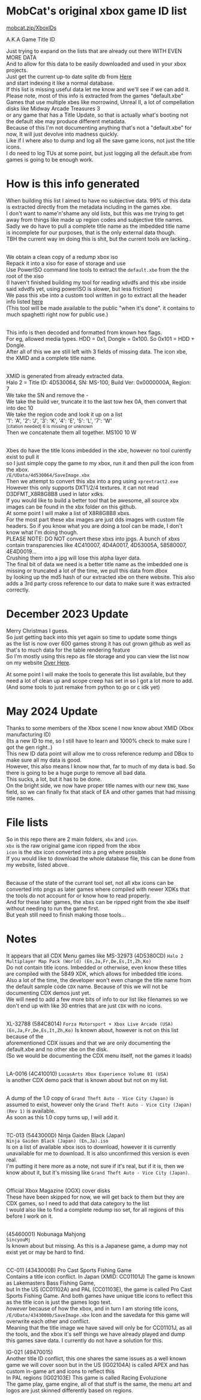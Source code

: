 # MobCat's original xbox game ID list
[mobcat.zip/XboxIDs](https://www.mobcat.zip/XboxIDs/)

A.K.A Game Title ID

Just trying to expand on the lists that are already out there WITH EVEN MORE DATA<br>
And to allow for this data to be easily downloaded and used in your xbox projects.<br>
Just get the current up-to date sqlite db from [Here](https://mobcat.zip/XboxIDs/titleIDs.db)<br>
and start indexing it like a normal database.<br>
If this list is missing useful data let me know and we'll see if we can add it.  
Please note, most of this info is extracted from the games "default.xbe"  
Games that use multiple xbes like morrowind, Unreal II, a lot of compellation disks like Midway Arcade Treasures 3  
or any game that has a Title Update, so that is actually what's booting not the default xbe may produce different metadata.  
Because of this I'm not documenting anything that's not a "default.xbe" for now, It will just devolve into madness quickly.  
Like if I where also to dump and log all the save game icons, not just the title icons.  
I do need to log TUs at some point, but just logging all the default.xbe from games is going to be enough work.

# How is this info generated
When building this list I aimed to have no subjective data. 99% of this data is extracted directly from the metadata including in the games xbe.<br>
I don't want to name'n'shame any old lists, but this was me trying to get away from things like made up region codes and subjective title names.<br>
Sadly we do have to pull a complete title name as the imbedded title name is incomplete for our purposes, that is the only external data though.<br>
TBH the current way im doing this is shit, but the current tools are lacking..<br><br>

We obtain a clean copy of a redump xbox iso<br>
Repack it into a xiso for ease of storage and use<br>
Use PowerISO command line tools to extract the `default.xbe` from the the root of the xiso<br>
(I haven't finished building my tool for reading xdvdfs and this xbe inside said xdvdfs yet, using powerISO is slower, but less friction)<br>
We pass this xbe into a custom tool written in go to extract all the header info listed [here](https://xboxdevwiki.net/Xbe)<br>
(This tool will be made available to the public "when it's done". it contains to much spaghetti right now for public use.)<br><br>

This info is then decoded and formatted from known hex flags.<br>
For eg, allowed media types. HDD = 0x1, Dongle = 0x100. So 0x101 = HDD + Dongle.<br>
After all of this we are still left with 3 fields of missing data. The icon xbe, the XMID and a complete title name.<br><br>

XMID is generated from already extracted data.<br>
Halo 2 = Title ID: 4D530064, SN: MS-100, Build Ver: 0x0000000A, Region: 7<br>
We take the SN and remove the -<br>
We take the build ver, truncate it to the last tow hex 0A, then convert that into dec 10<br>
We take the region code and look it up on a list<br>
'1': 'A', '2': 'J', '3': 'K', '4': 'E', '5': 'L', '7': 'W'<br>
<sup>\[citation needed] 6 is missing or unknown</sup><br>
Then we concatenate them all together. MS100 10 W<br><br>

Xbes do have the title Icons imbedded in the xbe, however no tool curently exist to pull it<br>
so I just simple copy the game to my xbox, run it and then pull the icon from the xbox.<br>
`/E/UData/4d530064/SaveImage.xbx`<br>
Then we attempt to convert this xbx into a png using `xprextract2.exe`<br>
However this only supports DXT1/2/4 textures. it can not read D3DFMT_X8R8G8B8 used in lator xdks.<br>
If you would like to build a better tool that be awesome, all source xbx images can be found in the xbx folder on this github.<br>
At some point I will make a list of X8R8G8B8 xbxs.<br>
For the most part these xbx images are just dds images with custom file headers. So if you know what you are doing a tool can be made, I don't know what I'm doing though.<br>
PLEASE NOTE: DO NOT convert these xbxs into jpgs. A bunch of xbxs contain transparencies like 4C410007, 4D4A0017, 4D53005A, 58580007, 4E4D0019...<br>
Crushing them into a jpg will lose this alpha layer data.<br>
The final bit of data we need is a better title name as the imbedded one is missing or truncated a lot of the time, we pull this data from dbox<br>
by looking up the md5 hash of our extracted xbe on there website. This also adds a 3rd party cross reference to our data to make sure it was extracted correctly.<br>

# December 2023 Update
Merry Christmas I guess.<br>
So just getting back into this yet again so time to update some things<br>
as the list is now over 600 games strong it has out grown github as well as that's to much data for the table rendering feature<br>
So I'm mostly using this repo as file storage and you can view the list now on my website [Over Here](https://www.mobcat.zip/XboxIDs/).<br>

At some point I will make the tools to generate this list available, but they need a lot of clean up and scope creep has set in so I got a lot more to add.<br>
(And some tools to just remake from python to go or c idk yet)<br>

# May 2024 Update
Thanks to some members of the Xbox scene I now know about XMID (Xbox manufacturing ID)<br>
(Its a new ID to me, so I still have to learn and 1000% check to make sure I got the gen right..)<br>
This new ID data point will allow me to cross reference redump and DBox to make sure all my data is good.<br>
However, this also means I know now that, far to much of my data is bad. So there is going to be a huge purge to remove all bad data.<br>
This sucks, a lot, but it has to be done.<br>
On the bright side, we now have proper title names with our new `ENG_Name` field, so we can finally fix that stack of EA and other games that had missing title names.<br>

# File lists
So in this repo there are 2 main folders, `xbx` and `icon`.<br>
`xbx` is the raw original game icon ripped from the xbox<br>
`icon` is the xbx icon converted into a png where possible<br>
If you would like to download the whole database file, this can be done from my website, listed above.<br><br>

Because of the state of the currant tool set, not all xbx icons can be converted into pngs as later games where compiled with newer XDKs
that the tools do not account for or know how to read properly.<br>
And for these later games, the xbxs can be ripped right from the xbe itself without needing to run the game first.<br>
But yeah still need to finish making those tools...

# Notes
It appears that all CDX Menu games like MS-32973 (4D5380CD) `Halo 2 Multiplayer Map Pack (World) (En,Ja,Fr,De,Es,It,Zh,Ko)` <br>
Do not contain title icons. Imbedded or otherwise, even know these titles are compiled with the 5849 XDK, which allows for imbedded title icons.<br>
Also a lot of the time, the developer won't even change the title name from the default sample code `CDX` name. Because of this we will not be documenting CDX demos just yet.<br>
We will need to add a few more bits of info to our list like filenames so we don't end up with like 30 entries that are just `CDX` with no icons.<br><br>

XL-32788 (584C8014) `Forza Motorsport + Xbox Live Arcade (USA) (En,Ja,Fr,De,Es,It,Zh,Ko)` Is known about, however is not on this list because of the<br>
aforementioned CDX issues and that we are only documenting the default.xbe and no other xbe on the disk.<br>
(So we would be documenting the CDX menu itself, not the games it loads)<br><br>

LA-0016 (4C410010) `LucasArts Xbox Experience Volume 01 (USA)`<br>
is another CDX demo pack that is known about but not on my list.<br><br>

A dump of the 1.0 copy of `Grand Theft Auto - Vice City (Japan)` is assumed to exist, however only the `Grand Theft Auto - Vice City (Japan) (Rev 1)` is available.<br>
As soon as this 1.0 copy turns up, I will add it.<br><br>

TC-013 (5443000D) Ninja Gaiden Black (Japan) <br>
`Ninja Gaiden Black (Japan) (En,Ja).iso`<br>
Is on a list of available xbox isos to download, however it is currently unavailable for me to download. It is also unconfirmed this version is even real.<br>
I'm putting it here more as a note, not sure if it's real, but if it is, then we know about it, but it's missing like `Grand Theft Auto - Vice City (Japan)`.<br><br>

Official Xbox Magazine (OGX) cover disks<br>
These have been skipped for now, we will get back to them but they are CDX games, so I need to add that data category to the list<br>
I would also like to find a complete redump iso set, for all regions of this before I work on it.<br><br>

(45460001) Nobunaga Mahjong<br>
`SincyouMj`<br>
Is known about but missing. As this is a Japanese game, a dump may not exist yet or may be hard to find.<br><br>

CC-011 (4343000B) Pro Cast Sports Fishing Game<br>
Contains a title icon conflict. In Japan (XMID: CC01101J) The game is known as Lakemasters Bass Fishing Game,<br>
but In the US (CC01102A) and PAL (CC01103E), the game is called Pro Cast Sports Fishing Game. And both games have unique title icons to reflect this as the title icon is just the games logo text.<br>
<i>however</i> because of how the xbox, and in turn I am storing title icons, `/E/UData/4343000b/SaveImage.xbx` Icon and the savedata for this game will overwrite each other and conflict.<br>
Meaning that the title image we have saved will only be for CC01101J, as all the tools, and the xbox it's self things we have already played and dump this games save data. I currently do not have a solution for this.

IG-021 (49470015)<br>
Another title ID conflict, this one shares the same issues as a well known game we will cover soon but in the US (IG02104A) is called APEX and has custom in-game art and icons to reflect this<br>
In PAL regions (IG02103E) This game is called Racing Evoluzione<br>
The game play, game engine, all of that stuff is the same, the menu art and logos are just skinned differently based on regions.<br>

